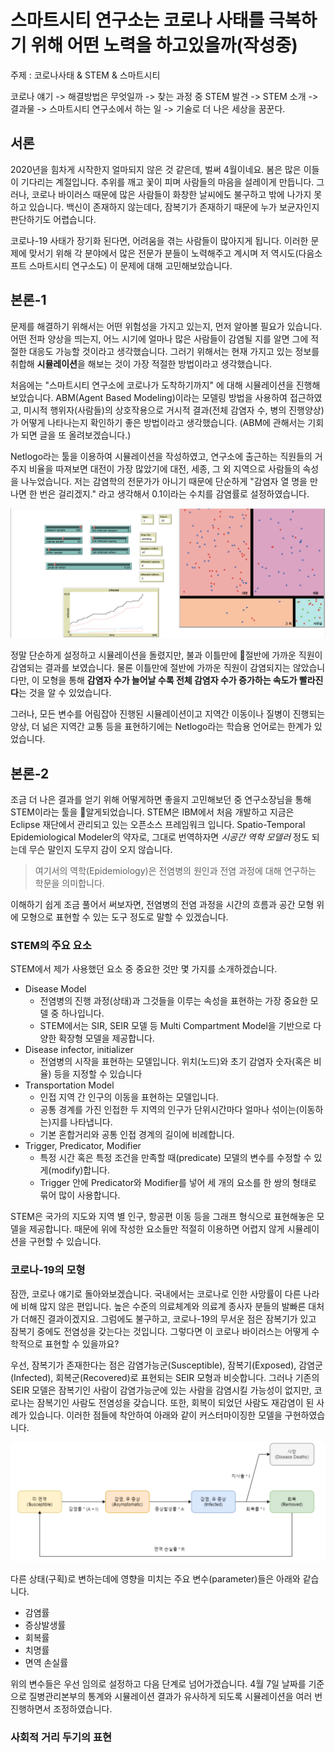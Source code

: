 스마트시티 연구소는 코로나 사태를 극복하기 위해 어떤 노력을 하고있을까(작성중)
=====

주제 : 코로나사태 & STEM & 스마트시티

코로나 얘기 -> 해결방법은 무엇일까 -> 찾는 과정 중 STEM 발견 -> STEM 소개 -> 결과물 -> 스마트시티 연구소에서 하는 일 -> 기술로 더 나은 세상을 꿈꾼다.

## 서론
2020년을 힘차게 시작한지 얼마되지 않은 것 같은데, 벌써 4월이네요. 봄은 많은 이들이 기다리는 계절입니다. 추위를 깨고 꽃이 피며 사람들의 마음을 설레이게 만듭니다.
그러나, 코로나 바이러스 때문에 많은 사람들이 화창한 날씨에도 불구하고 밖에 나가지 못하고 있습니다. 백신이 존재하지 않는데다, 잠복기가 존재하기 때문에 누가 보균자인지 판단하기도 어렵습니다.

코로나-19 사태가 장기화 된다면, 어려움을 겪는 사람들이 많아지게 됩니다. 이러한 문제에 맞서기 위해 각 분야에서 많은 전문가 분들이 노력해주고 계시며 저 역시도(다음소프트 스마트시티 연구소도) 이 문제에 대해 고민해보았습니다.

## 본론-1
문제를 해결하기 위해서는 어떤 위험성을 가지고 있는지, 먼저 알아볼 필요가 있습니다. 어떤 전파 양상을 띄는지, 어느 시기에 얼마나 많은 사람들이 감염될 지를 알면 그에 적절한 대응도 가능할 것이라고 생각했습니다. 그러기 위해서는 현재 가지고 있는 정보를 취합해 **시뮬레이션**을 해보는 것이 가장 적절한 방법이라고 생각했습니다.

처음에는 "스마트시티 연구소에 코로나가 도착하기까지" 에 대해 시뮬레이션을 진행해보았습니다. ABM(Agent Based Modeling)이라는 모델링 방법을 사용하여 접근하였고, 미시적 행위자(사람들)의 상호작용으로 거시적 결과(전체 감염자 수, 병의 진행양상)가 어떻게 나타나는지 확인하기 좋은 방법이라고 생각했습니다. (ABM에 관해서는 기회가 되면 글을 또 올려보겠습니다.)

Netlogo라는 툴을 이용하여 시뮬레이션을 작성하였고, 연구소에 출근하는 직원들의 거주지 비율을 따져보면 대전이 가장 많았기에 대전, 세종, 그 외 지역으로 사람들의 속성을 나누었습니다. 저는 감염학의 전문가가 아니기 때문에 단순하게 "감염자 열 명을 만나면 한 번은 걸리겠지." 라고 생각해서 0.1이라는 수치를 감염률로 설정하였습니다.

![Netlogo를 이용한 Corona 전파 시뮬레이션](../assets/netlogo-corona.png)

정말 단순하게 설정하고 시뮬레이션을 돌렸지만, 불과 이틀만에 절반에 가까운 직원이 감염되는 결과를 보였습니다. 물론 이틀만에 절반에 가까운 직원이 감염되지는 않았습니다만, 이 모형을 통해 **감염자 수가 늘어날 수록 전체 감염자 수가 증가하는 속도가 빨라진다**는 것을 알 수 있었습니다.

그러나, 모든 변수를 어림잡아 진행된 시뮬레이션이고 지역간 이동이나 질병이 진행되는 양상, 더 넒은 지역간 교통 등을 표현하기에는 Netlogo라는 학습용 언어로는 한계가 있었습니다.

## 본론-2
조금 더 나은 결과를 얻기 위해 어떻게하면 좋을지 고민해보던 중 연구소장님을 통해 STEM이라는 툴을 알게되었습니다.
STEM은 IBM에서 처음 개발하고 지금은 Eclipse 재단에서 관리되고 있는 오픈소스 프레임워크 입니다. Spatio-Temporal Epidemiological Modeler의 약자로, 그대로 번역하자면 *시공간 역학 모델러* 정도 되는데 무슨 말인지 도무지 감이 오지 않습니다.

> 여기서의 역학(Epidemiology)은 전염병의 원인과 전염 과정에 대해 연구하는 학문을 의미합니다.

이해하기 쉽게 조금 풀어서 써보자면, 전염병의 전염 과정을 시간의 흐름과 공간 모형 위에 모형으로 표현할 수 있는 도구 정도로 말할 수 있겠습니다.

### STEM의 주요 요소
STEM에서 제가 사용했던 요소 중 중요한 것만 몇 가지를 소개하겠습니다.
- Disease Model
    - 전염병의 진행 과정(상태)과 그것들을 이루는 속성을 표현하는 가장 중요한 모델 중 하나입니다.
    - STEM에서는 SIR, SEIR 모델 등 Multi Compartment Model을 기반으로 다양한 확장형 모델을 제공합니다.
- Disease infector, initializer
    - 전염병의 시작을 표현하는 모델입니다. 위치(노드)와 초기 감염자 숫자(혹은 비율) 등을 지정할 수 있습니다
- Transportation Model
    - 인접 지역 간 인구의 이동을 표현하는 모델입니다.
    - 공통 경계를 가진 인접한 두 지역의 인구가 단위시간마다 얼마나 섞이는(이동하는)지를 나타냅니다.
    - 기본 혼합거리와 공통 인접 경계의 길이에 비례합니다.
- Trigger, Predicator, Modifier
    - 특정 시간 혹은 특정 조건을 만족할 때(predicate) 모델의 변수를 수정할 수 있게(modify)합니다.
    - Trigger 안에 Predicator와 Modifier를 넣어 세 개의 요소를 한 쌍의 형태로 묶어 많이 사용합니다.

STEM은 국가의 지도와 지역 별 인구, 항공편 이동 등을 그래프 형식으로 표현해놓은 모델을 제공합니다.
때문에 위에 작성한 요소들만 적절히 이용하면 어렵지 않게 시뮬레이션을 구현할 수 있습니다.

### 코로나-19의 모형
잠깐, 코로나 얘기로 돌아와보겠습니다. 국내에서는 코로나로 인한 사망률이 다른 나라에 비해 많지 않은 편입니다. 높은 수준의 의료체계와 의료계 종사자 분들의 발빠른 대처가 더해진 결과이겠지요. 그럼에도 불구하고, 코로나-19의 무서운 점은 잠복기가 있고 잠복기 중에도 전염성을 갖는다는 것입니다. 그렇다면 이 코로나 바이러스는 어떻게 수학적으로 표현할 수 있을까요?

우선, 잠복기가 존재한다는 점은 감염가능군(Susceptible), 잠복기(Exposed), 감염군(Infected), 회복군(Recovered)로 표현되는 SEIR 모형과 비슷합니다.
그러나 기존의 SEIR 모델은 잠복기인 사람이 감염가능군에 있는 사람을 감염시킬 가능성이 없지만, 코로나는 잠복기인 사람도 전염성을 갖습니다. 또한, 회복이 되었던 사람도 재감염이 된 사례가 있습니다. 이러한 점들에 착안하여 아래와 같이 커스터마이징한 모델을 구현하였습니다.

![SAIR 모델](../assets/sair-model.png)

다른 상태(구획)로 변하는데에 영향을 미치는 주요 변수(parameter)들은 아래와 같습니다.
- 감염률
- 증상발생률
- 회복률
- 치명률
- 면역 손실률

위의 변수들은 우선 임의로 설정하고 다음 단계로 넘어가겠습니다. 4월 7일 날짜를 기준으로 질병관리본부의 통계와 시뮬레이션 결과가 유사하게 되도록 시뮬레이션을 여러 번 진행하면서 조정하였습니다.

### 사회적 거리 두기의 표현


